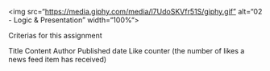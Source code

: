  <img src=“https://media.giphy.com/media/l7UdoSKVfr51S/giphy.gif” alt=“02 - Logic & Presentation” width=“100%“>

Criterias for this assignment

Title 
Content
Author
Published date
Like counter (the number of likes a news feed item has received)
